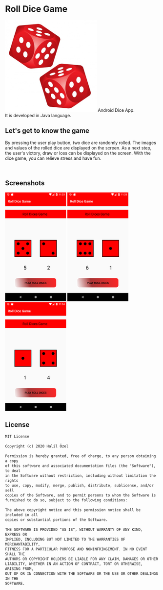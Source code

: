 # Roll Dice Game

<img src = "dice.jpg" width = 300/>
Android Dice App. <br>
It is developed in Java language.

<br>

## Let's get to know the game

By pressing the user play button, two dice are randomly rolled.
The images and values ​​of the rolled dice are displayed on the screen.
As a next step, the user's victory, draw or loss can be displayed on the screen.
With the dice game, you can relieve stress and have fun.

<br>

##  Screenshots

<img src="https://github.com/halilozel1903/RollDiceGame/blob/master/Screenshot_1539290025.png" width="200" /> <img src="https://github.com/halilozel1903/RollDiceGame/blob/master/Screenshot_1539290034.png" width="200" /> <img src="https://github.com/halilozel1903/RollDiceGame/blob/master/Screenshot_1539290044.png" width="200" />

## License
```
MIT License

Copyright (c) 2020 Halil Özel

Permission is hereby granted, free of charge, to any person obtaining a copy
of this software and associated documentation files (the "Software"), to deal
in the Software without restriction, including without limitation the rights
to use, copy, modify, merge, publish, distribute, sublicense, and/or sell
copies of the Software, and to permit persons to whom the Software is
furnished to do so, subject to the following conditions:

The above copyright notice and this permission notice shall be included in all
copies or substantial portions of the Software.

THE SOFTWARE IS PROVIDED "AS IS", WITHOUT WARRANTY OF ANY KIND, EXPRESS OR
IMPLIED, INCLUDING BUT NOT LIMITED TO THE WARRANTIES OF MERCHANTABILITY,
FITNESS FOR A PARTICULAR PURPOSE AND NONINFRINGEMENT. IN NO EVENT SHALL THE
AUTHORS OR COPYRIGHT HOLDERS BE LIABLE FOR ANY CLAIM, DAMAGES OR OTHER
LIABILITY, WHETHER IN AN ACTION OF CONTRACT, TORT OR OTHERWISE, ARISING FROM,
OUT OF OR IN CONNECTION WITH THE SOFTWARE OR THE USE OR OTHER DEALINGS IN THE
SOFTWARE.
```
